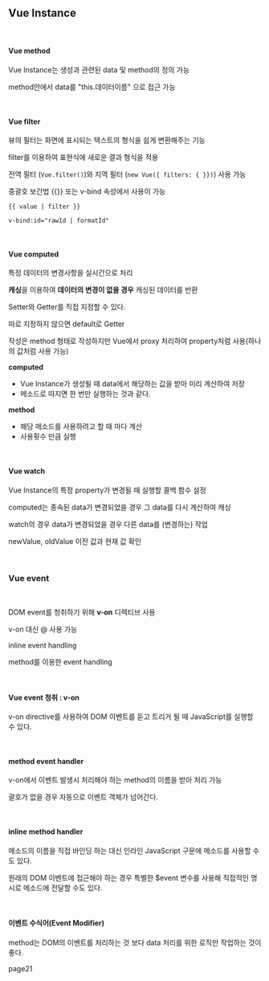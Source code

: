 ## Vue Instance

<br>

#### Vue method

Vue Instance는 생성과 관련된 data 및 method의 정의 가능

method안에서 data를 "this.데이터이름" 으로 접근 가능

<br>

#### Vue filter

뷰의 필터는 화면에 표시되는 텍스트의 형식을 쉽게 변환해주는 기능

filter를 이용하여 표현식에 새로운 결과 형식을 적용

전역 필터 (`Vue.filter()`)와 지역 필터 (`new Vue({ filters: { }})`) 사용 가능

중괄호 보간법 {{}} 또는 v-bind 속성에서 사용이 가능

```
{{ value | filter }}

v-bind:id="rawId | formatId"
```

<br>

#### Vue computed

특정 데이터의 변경사항을 실시간으로 처리

**캐싱**을 이용하여 **데이터의 변경이 없을 경우** 캐싱된 데이터를 반환

Setter와 Getter를 직접 지정할 수 있다.

따로 지정하지 않으면 default로 Getter

작성은 method 형태로 작성하지만 Vue에서 proxy 처리하여 property처럼 사용(하나의 값처럼 사용 가능)

**computed**
- Vue Instance가 생성될 때 data에서 해당하는 값을 받아 미리 계산하여 저장
- 메소드로 따지면 한 번만 실행하는 것과 같다.

**method**
- 해당 메소드를 사용하려고 할 때 마다 계산
- 사용횟수 만큼 실행

<br>

#### Vue watch

Vue Instance의 특정 property가 변경될 때 실행할 콜백 함수 설정

computed는 종속된 data가 변경되었을 경우 그 data를 다시 계산하여 캐싱

watch의 경우 data가 변경되었을 경우 다른 data를 (변경하는) 작업

newValue, oldValue 이전 값과 현재 값 확인

<br>

### Vue event

<br>

DOM event를 청취하기 위해 **v-on** 디렉티브 사용

v-on 대신 @ 사용 가능

inline event handling

method를 이용한 event handling

<br>

#### Vue event 청취 : v-on

v-on directive를 사용하여 DOM 이벤트를 듣고 트리거 될 때 JavaScript를 실행할 수 있다.

<br>

#### method event handler

v-on에서 이벤트 발생시 처리해야 하는 method의 이름을 받아 처리 가능

괄호가 없을 경우 자동으로 이벤트 객체가 넘어간다.

<br>

#### inline method handler

메소드의 이름을 직접 바인딩 하는 대신 인라인 JavaScript 구문에 메소드를 사용할 수도 있다.

원래의 DOM 이벤트에 접근해야 하는 경우 특별한 $event 변수를 사용해 직접적인 명시로 메소드에 전달할 수도 있다.

<br>

#### 이벤트 수식어(Event Modifier)

method는 DOM의 이벤트를 처리하는 것 보다 data 처리를 위한 로직만 작업하는 것이 좋다.

page21